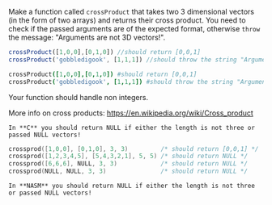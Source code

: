Make a function called `crossProduct` that  takes two 3 dimensional vectors (in the form of two arrays) and returns their cross product.
You need to check if the passed arguments are of the expected format, otherwise `throw` the message: "Arguments are not 3D vectors!".

```javascript
crossProduct([1,0,0],[0,1,0]) //should return [0,0,1]
crossProduct('gobbledigook', [1,1,1]) //should throw the string "Arguments are not 3D vectors!"
```
```coffeescript
crossProduct([1,0,0],[0,1,0]) #should return [0,0,1]
crossProduct('gobbledigook', [1,1,1]) #should throw the string "Arguments are not 3D vectors!"
```

Your function should handle non integers.

More info on cross products: https://en.wikipedia.org/wiki/Cross_product

<!-- C -->
```if:c
In **C** you should return NULL if either the length is not three or passed NULL vectors!
```
```c
crossprod([1,0,0], [0,1,0], 3, 3)         /* should return [0,0,1] */
crossprod([1,2,3,4,5], [5,4,3,2,1], 5, 5) /* should return NULL */
crossprod([6,6,6], NULL, 3, 3)            /* should return NULL */
crossprod(NULL, NULL, 3, 3)               /* should return NULL */
```
<!-- end of C -->
<!-- NASM -->
```if:nasm
In **NASM** you should return NULL if either the length is not three or passed NULL vectors!
```
<!-- end of NASM --->